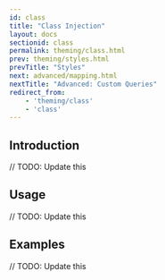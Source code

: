 ```yaml
---
id: class
title: "Class Injection"
layout: docs
sectionid: class
permalink: theming/class.html
prev: theming/styles.html
prevTitle: "Styles"
next: advanced/mapping.html
nextTitle: "Advanced: Custom Queries"
redirect_from:
    - 'theming/class'
    - 'class'
---
```


## Introduction

// TODO: Update this

## Usage

// TODO: Update this

## Examples

// TODO: Update this
